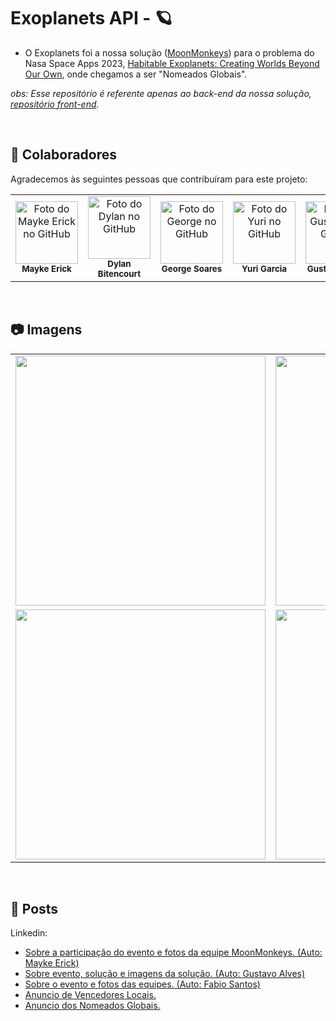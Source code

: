 # Exoplanets API - 🪐
- O Exoplanets foi a nossa solução ([MoonMonkeys](https://www.spaceappschallenge.org/2023/find-a-team/moonmonkeys/)) para o problema do Nasa Space Apps 2023, [Habitable Exoplanets: Creating Worlds Beyond Our Own](https://www.spaceappschallenge.org/2023/challenges/habitable-exoplanets-creating-worlds-beyond-our-own/), onde chegamos a ser "Nomeados Globais".

*obs: Esse repositório é referente apenas ao back-end da nossa solução, [repositório front-end](https://github.com/George-b1t/exoplanets).*

<br>

## 🤝 Colaboradores

Agradecemos às seguintes pessoas que contribuíram para este projeto:

<table>
  <tr>
    <td align="center">
      <a href="#">
        <a href="https://github.com/MaykeESA">
          <img src="https://avatars.githubusercontent.com/u/81484737?v=4" width="100px;" alt="Foto do Mayke Erick no GitHub"/><br>
        </a>
        <sub>
          <b>Mayke Erick</b>
        </sub>
      </a>
    </td>
    <td align="center">
      <a href="#">
        <a href="https://github.com/Dyel-L">
          <img src="https://avatars.githubusercontent.com/u/81485529?v=4" width="100px;" alt="Foto do Dylan no GitHub"/><br>
        </a>
        <sub>
          <b>Dylan Bitencourt</b>
        </sub>
      </a>
    </td>
    <td align="center">
      <a href="#">
        <a href="https://github.com/George-b1t">
          <img src="https://avatars.githubusercontent.com/u/67129166?v=4" width="100px;" alt="Foto do George no GitHub"/><br>
        </a>
        <sub>
          <b>George Soares</b>
        </sub>
      </a>
    </td>
    <td align="center">
      <a href="#">
        <a href="https://github.com/YuriGarciaRibeiro">
          <img src="https://avatars.githubusercontent.com/u/81641949?v=4" width="100px;" alt="Foto do Yuri no GitHub"/><br>
        </a>
        <sub>
          <b>Yuri Garcia</b>
        </sub>
      </a>
    </td>
    <td align="center">
      <a href="#">
        <a href="https://github.com/GugaAAndrade">
          <img src="https://avatars.githubusercontent.com/u/105755546?v=4" width="100px;" alt="Foto do Gustavo no GitHub"/><br>
        </a>
        <sub>
          <b>Gustavo Alves</b>
        </sub>
      </a>
    </td>
    <td align="center">
      <a href="#">
        <a>
          <img src="https://media.licdn.com/dms/image/v2/D4E03AQF5d4O2hu0Byg/profile-displayphoto-shrink_200_200/profile-displayphoto-shrink_200_200/0/1700601321474?e=1739404800&v=beta&t=FFjXprv6wr_7RzUmsUcPIXhq0z5-XrvewHfA1IsgY7k" width="100px;" alt="Foto do Gabriel no GitHub"/><br>
        </a>
        <sub>
          <b>Gabriel Nunes</b>
        </sub>
      </a>
    </td>
      
  </tr>
</table>

<br>

## 📷 Imagens

<table>
  <tr>
    <td><img src="https://media.licdn.com/dms/image/v2/D4D22AQH6PDN4Ee0yFw/feedshare-shrink_2048_1536/feedshare-shrink_2048_1536/0/1696882786747?e=1736985600&v=beta&t=Pl1I8iHu4_HpTyt45-ndvreCHt0BMbs4gvyiz9Jakps" width="400px;"/></td>
    <td><img src="https://media.licdn.com/dms/image/v2/D4D22AQGwUdI9Mb6szw/feedshare-shrink_2048_1536/feedshare-shrink_2048_1536/0/1696882787114?e=1736985600&v=beta&t=0N9nRibk5_8pY6rWstdYRqi6XgYyHIFJB4-CaADZ4NI" width="400px;"/></td>
  </tr>
  <tr>
    <td><img src="https://media.licdn.com/dms/image/v2/D4D22AQGUshCqxWgGdw/feedshare-shrink_2048_1536/feedshare-shrink_2048_1536/0/1696882786652?e=1736985600&v=beta&t=-GAJrJdCwvMSVVnuNetILEYqf7WJ-claCIHNfE_73U0" width="400"></td>
    <td><img src="https://media.licdn.com/dms/image/v2/D4D22AQGzRQaCvNqnKg/feedshare-shrink_2048_1536/feedshare-shrink_2048_1536/0/1696882786757?e=1736985600&v=beta&t=MBnUW0V3QjZ03lqnB21DLLmOIcABXwtWMKsg-80vYFg" width="400"></td>
  </tr>
</table>

<br>

## 📝 Posts
Linkedin:
- [Sobre a participação do evento e fotos da equipe MoonMonkeys. (Auto: Mayke Erick)](https://www.linkedin.com/posts/maykeesa_nossa-participa%C3%A7%C3%A3o-no-hackathon-da-nasa-space-activity-7117125501130805249-Xg5H?utm_source=share&utm_medium=member_desktop)
- [Sobre evento, solução e imagens da solução. (Auto: Gustavo Alves)](https://www.linkedin.com/posts/guga-andrade_desafio-exoplanetas-habit%C3%A1veis-criando-ugcPost-7117242266355666944-AdWf?utm_source=share&utm_medium=member_desktop)
- [Sobre o evento e fotos das equipes. (Auto: Fabio Santos)](https://www.linkedin.com/posts/activity-7116856048728064000-cfqa?utm_source=share&utm_medium=member_desktop)
- [Anuncio de Vencedores Locais.](https://www.linkedin.com/posts/maykeesa_ganhamoooss-agora-vamos-para-pr%C3%B3xima-activity-7120015651145998337-NRSf?utm_source=share&utm_medium=member_desktop)
- [Anuncio dos Nomeados Globais.](https://www.linkedin.com/posts/maykeesa_vammooooosss-n%C3%B3s-da-equipe-moonmonkeys-activity-7125282617976926208-oAty?utm_source=share&utm_medium=member_desktop)
